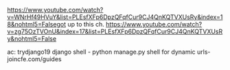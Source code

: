 https://www.youtube.com/watch?v=WNrHf49HVuY&list=PLEsfXFp6DpzQFqfCur9CJ4QnKQTVXUsRy&index=18&nohtml5=Falsegot up to this ch. https://www.youtube.com/watch?v=zg75OzTVOnU&index=17&list=PLEsfXFp6DpzQFqfCur9CJ4QnKQTVXUsRy&nohtml5=False

ac: trydjango19
django shell - python manage.py shell
for dynamic urls-joincfe.com/guides
